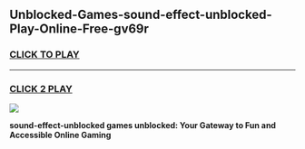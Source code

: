 
## Unblocked-Games-sound-effect-unblocked-Play-Online-Free-gv69r
<h3>
<a href="https://premium76.site?title=sound-effect-unblocked&ref=26A">CLICK TO PLAY</a></h3>
<hr>

<h3>
<a href="https://premium76.site?title=sound-effect-unblocked&ref=26A">CLICK 2 PLAY</a>
  
</h3>

<a href="https://premium76.site?title=sound-effect-unblocked&ref=26A"><img src="https://clearcache.store/games.png"></a>


**sound-effect-unblocked games unblocked: Your Gateway to Fun and Accessible Online Gaming**
